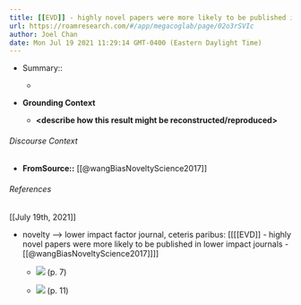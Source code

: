 ```yaml
---
title: [[EVD]] - highly novel papers were more likely to be published in lower impact journals - [[@wangBiasNoveltyScience2017]]
url: https://roamresearch.com/#/app/megacoglab/page/02o3rSVIc
author: Joel Chan
date: Mon Jul 19 2021 11:29:14 GMT-0400 (Eastern Daylight Time)
---
```


- Summary::

    - __<summarize the result in a bit more detail here>__
- **Grounding Context**

    - __<describe how this result might be reconstructed/reproduced>__

###### Discourse Context

- **FromSource::** [[@wangBiasNoveltyScience2017]]

###### References

[[July 19th, 2021]]

- novelty --> lower impact factor journal, ceteris paribus: [[[[EVD]] - highly novel papers were more likely to be published in lower impact journals - [[@wangBiasNoveltyScience2017]]]]

    - ![](https://firebasestorage.googleapis.com/v0/b/firescript-577a2.appspot.com/o/imgs%2Fapp%2Fmegacoglab%2F1m2QIGfuy6.png?alt=media&token=29c3bcc2-721f-4124-b4d1-47488037f6ce) (p. 7)

    - ![](https://firebasestorage.googleapis.com/v0/b/firescript-577a2.appspot.com/o/imgs%2Fapp%2Fmegacoglab%2FjuzOTE3MWe.png?alt=media&token=41ed3e00-1078-4f5e-9722-c48ad57d1b51) (p. 11)
